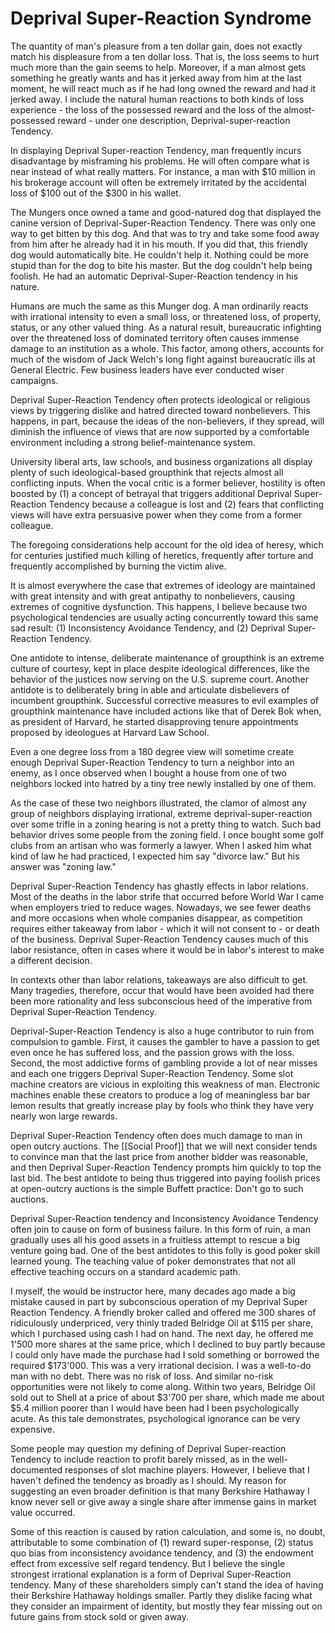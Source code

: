 # Deprival Super-Reaction Syndrome

The quantity of man's pleasure from a ten dollar gain, does not exactly match his displeasure from a ten dollar loss. That is, the loss seems to hurt much more than the gain seems to help. Moreover, if a man almost gets something he greatly wants and has it jerked away from him at the last moment, he will react much as if he had long owned the reward and had it jerked away. I include the natural human reactions to both kinds of loss experience - the loss of the possessed reward and the loss of the almost-possessed reward - under one description, Deprival-super-reaction Tendency.

In displaying Deprival Super-reaction Tendency, man frequently incurs disadvantage by misframing his problems. He will often compare what is near instead of what really matters. For instance, a man with $10 million in his brokerage account will often be extremely irritated by the accidental loss of $100 out of the $300 in his wallet.

The Mungers once owned a tame and good-natured dog that displayed the canine version of Deprival-Super-Reaction Tendency. There was only one way to get bitten by this dog. And that was to try and take some food away from him after he already had it in his mouth. If you did that, this friendly dog would automatically bite. He couldn't help it. Nothing could be more stupid than for the dog to bite his master. But the dog couldn't help being foolish. He had an automatic Deprival-Super-Reaction tendency in his nature.

Humans are much the same as this Munger dog. A man ordinarily reacts with irrational intensity to even a small loss, or threatened loss, of property, status, or any other valued thing. As a natural result, bureaucratic infighting over the threatened loss of dominated territory often causes immense damage to an institution as a whole. This factor, among others, accounts for much of the wisdom of Jack Welch's long fight against bureaucratic ills at General Electric. Few business leaders have ever conducted wiser campaigns.

Deprival Super-Reaction Tendency often protects ideological or religious views by triggering dislike and hatred directed toward nonbelievers. This happens, in part, because the ideas of the non-believers, if they spread, will diminish the influence of views that are now supported by a comfortable environment including a strong belief-maintenance system.

University liberal arts, law schools, and business organizations all display plenty of such ideological-based groupthink that rejects almost all conflicting inputs. When the vocal critic is a former believer, hostility is often boosted by (1) a concept of betrayal that triggers additional Deprival Super-Reaction Tendency because a colleague is lost and (2) fears that conflicting views will have extra persuasive power when they come from a former colleague.

The foregoing considerations help account for the old idea of heresy, which for centuries  justified much killing of heretics, frequently after torture and frequently accomplished by burning the victim alive.

It is almost everywhere the case that extremes of ideology are maintained with great intensity and with great antipathy to nonbelievers, causing extremes of cognitive dysfunction. This happens, I believe because two psychological tendencies are usually acting concurrently toward this same sad result: (1) Inconsistency Avoidance Tendency, and (2) Deprival Super-Reaction Tendency.

One antidote to intense, deliberate maintenance of groupthink is an extreme culture of courtesy, kept in place despite ideological differences, like the behavior of the justices now serving on the U.S. supreme court. Another antidote is to deliberately bring in able and articulate disbelievers of incumbent groupthink. Successful corrective measures to evil examples of groupthink maintenance have included actions like that of Derek Bok when, as president of Harvard, he started disapproving tenure appointments proposed by ideologues at Harvard Law School.

Even a one degree loss from a 180 degree view will sometime create enough Deprival Super-Reaction Tendency to turn a neighbor into an enemy, as I once observed when I bought a house from one of two neighbors locked into hatred by a tiny tree newly installed by one of them.

As the case of these two neighbors illustrated, the clamor of almost any group of neighbors displaying irrational, extreme deprival-super-reaction over some trifle in a zoning hearing is not a pretty thing to watch. Such bad behavior drives some people from the zoning field. I once bought some golf clubs from an artisan who was formerly a lawyer. When I asked him what kind of law he had practiced, I expected him say "divorce law." But his answer was "zoning law."

Deprival Super-Reaction Tendency has ghastly effects in labor relations. Most of the deaths in the labor strife that occurred before World War I came when employers tried to reduce wages. Nowadays, we see fewer deaths and more occasions when whole companies disappear, as competition requires either takeaway from labor - which it will not consent to - or death of the business. Deprival Super-Reaction Tendency causes much of this labor resistance, often in cases where it would be in labor's interest to make a different decision.

In contexts other than labor relations, takeaways are also difficult to get. Many tragedies, therefore, occur that would have been avoided had there been more rationality and less subconscious heed of the imperative from Deprival Super-Reaction Tendency.

Deprival-Super-Reaction Tendency is also a huge contributor to ruin from compulsion to gamble. First, it causes the gambler to have a passion to get even once he has suffered loss, and the passion grows with the loss. Second, the most addictive forms of gambling provide a lot of near misses and each one triggers Deprival Super-Reaction Tendency. Some slot machine creators are vicious in exploiting this weakness of man. Electronic machines enable these creators to produce a log of meaningless bar bar lemon results that greatly increase play by fools who think they have very nearly won large rewards.

Deprival Super-Reaction Tendency often does much damage to man in open outcry auctions. The [[Social Proof]] that we will next consider tends to convince man that the last price from another bidder was reasonable, and then Deprival Super-Reaction Tendency prompts him quickly to top the last bid. The best antidote to being thus triggered into paying foolish prices at open-outcry auctions is the simple Buffett practice: Don't go to such auctions.

Deprival Super-Reaction tendency and Inconsistency Avoidance Tendency often join to cause on form of business failure. In this form of ruin, a man gradually uses all his good assets in a fruitless attempt to rescue a big venture going bad. One of the best antidotes to this folly is good poker skill learned young. The teaching value of poker demonstrates that not all effective teaching occurs on a standard academic path.

I myself, the would be instructor here, many decades ago made a big mistake caused in part by subconscious operation of my Deprival Super Reaction Tendency. A friendly broker called and offered me 300 shares of ridiculously underpriced, very thinly traded Belridge Oil at $115 per share, which I purchased using cash I had on hand. The next day, he offered me 1'500 more shares at the same price, which I declined to buy partly because I could only have made the purchase had I sold something or borrowed the required $173'000. This was a very irrational decision. I was a well-to-do man with no debt. There was no risk of loss.  And similar no-risk opportunities were not likely to come along. Within two years, Belridge Oil sold out to Shell at a price of about $3'700 per share, which made me about $5.4 million poorer than I would have been had I been psychologically acute. As this tale demonstrates, psychological ignorance can be very expensive.

Some people may question my defining of Deprival Super-reaction Tendency to include reaction to profit barely missed, as in the well-documented  responses of slot machine players. However, I believe that I haven't defined the tendency as broadly as I should. My reason for suggesting an even broader definition is that many Berkshire Hathaway I know never sell or give away a single share after immense gains in market value occurred. 

Some of this reaction is caused by ration calculation, and some is, no doubt, attributable to some combination of (1) reward super-response, (2) status quo bias from inconsistency avoidance tendency, and (3) the endowment effect from excessive self regard tendency. But I believe the single strongest irrational explanation is a form of Deprival Super-Reaction tendency. Many of these shareholders simply can't stand the idea of having their Berkshire Hathaway holdings smaller. Partly they dislike facing what they consider an impairment of identity, but mostly they fear missing out on future gains from stock sold or given away.




